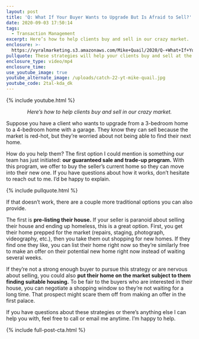 ```yaml
---
layout: post
title: 'Q: What If Your Buyer Wants to Upgrade But Is Afraid to Sell?'
date: 2020-09-03 17:50:14
tags:
  - Transaction Management
excerpt: Here’s how to help clients buy and sell in our crazy market.
enclosure: >-
  https://vyralmarketing.s3.amazonaws.com/Mike+Quail/2020/Q-+What+If+Your+Buyer+Wants+to+Upgrade+But+Is+Afraid+to+Sell_.mp4
pullquote: These strategies will help your clients buy and sell at the same time.
enclosure_type: video/mp4
enclosure_time:
use_youtube_image: true
youtube_alternate_image: /uploads/catch-22-yt-mike-quail.jpg
youtube_code: 2tal-kda_dk
---
```


{% include youtube.html %}

<p style="text-align:center;"><em>Here’s how to help clients buy and sell in our crazy market.</em></p>

Suppose you have a client who wants to upgrade from a 3-bedroom home to a 4-bedroom home with a garage. They know they can sell because the market is red-hot, but they’re worried about not being able to find their next home.&nbsp;

How do you help them? The first option I could mention is something our team has just initiated: **our guaranteed sale and trade-up program.** With this program, we offer to buy the seller’s current home so they can move into their new one. If you have questions about how it works, don’t hesitate to reach out to me. I’d be happy to explain.

{% include pullquote.html %}

If that doesn’t work, there are a couple more traditional options you can also provide.

The first is **pre-listing their house.** If your seller is paranoid about selling their house and ending up homeless, this is a great option. First, you get their home prepped for the market (repairs, staging, photograph, videography, etc.), then you take them out shopping for new homes. If they find one they like, you can list their home right now so they’re similarly free to make an offer on their potential new home right now instead of waiting several weeks.&nbsp;

If they’re not a strong enough buyer to pursue this strategy or are nervous about selling, you could also **put their home on the market subject to them finding suitable housing.** To be fair to the buyers who are interested in their house, you can negotiate a shopping window so they’re not waiting for a long time. That prospect might scare them off from making an offer in the first palace.&nbsp;

If you have questions about these strategies or there’s anything else I can help you with, feel free to call or email me anytime. I’m happy to help.

{% include full-post-cta.html %}